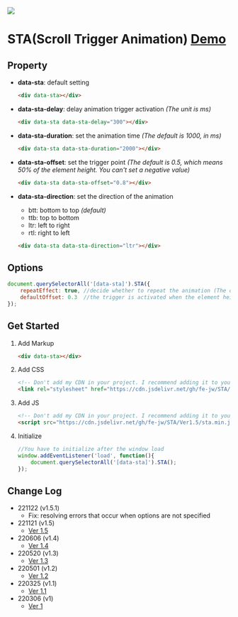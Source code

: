 [![](https://cdn.jsdelivr.net/gh/fe-jw/STA/img/sta_logo.jpg)](https://fe-jw.github.io/STA)

# **STA(Scroll Trigger Animation) [Demo](https://fe-jw.github.io/STA)**

## **Property**
* **data-sta**: default setting
	```html
	<div data-sta></div>
	```

* **data-sta-delay**: delay animation trigger activation _(The unit is ms)_
	```html
	<div data-sta data-sta-delay="300"></div>
	```

* **data-sta-duration**: set the animation time _(The default is 1000, in ms)_
	```html
	<div data-sta data-sta-duration="2000"></div>
	```

* **data-sta-offset**: set the trigger point _(The default is 0.5, which means 50% of the element height. You can't set a negative value)_
	```html
	<div data-sta data-sta-offset="0.8"></div>
	```

* **data-sta-direction**: set the direction of the animation
	* btt: bottom to top _(default)_
	* ttb: top to bottom
	* ltr: left to right
	* rtl: right to left

	```html
	<div data-sta data-sta-direction="ltr"></div>
	```

## **Options**
```javascript
document.querySelectorAll('[data-sta]').STA({
	repeatEffect: true, //decide whether to repeat the animation (The default is false. This option is not recommended)
	defaultOffset: 0.3	//the trigger is activated when the element height is exposed. It has a lower priority than the individual setting (data-sta-offset).
});
```

## **Get Started**
1. Add Markup
	```html
	<div data-sta></div>
	```

2. Add CSS
	```html
	<!-- Don't add my CDN in your project. I recommend adding it to your CDN -->
	<link rel="stylesheet" href="https://cdn.jsdelivr.net/gh/fe-jw/STA/Ver1.5/sta.min.css">
	```

3. Add JS
	```html
	<!-- Don't add my CDN in your project. I recommend adding it to your CDN -->
	<script src="https://cdn.jsdelivr.net/gh/fe-jw/STA/Ver1.5/sta.min.js"></script>
	```

4. Initialize
	```javascript
	//You have to initialize after the window load
	window.addEventListener('load', function(){
		document.querySelectorAll('[data-sta]').STA();
	});
	```

## **Change Log**
- 221122 (v1.5.1)
	- Fix: resolving errors that occur when options are not specified
- 221121 (v1.5)
	- [Ver 1.5](https://fe-jw.github.io/STA/Ver1.5)
- 220606 (v1.4)
	- [Ver 1.4](https://fe-jw.github.io/STA/Ver1.4)
- 220520 (v1.3)
	- [Ver 1.3](https://fe-jw.github.io/STA/Ver1.3)
- 220501 (v1.2)
	- [Ver 1.2](https://fe-jw.github.io/STA/Ver1.2)
- 220325 (v1.1)
	- [Ver 1.1](https://fe-jw.github.io/STA/Ver1.1)
- 220306 (v1)
	- [Ver 1](https://fe-jw.github.io/STA/Ver1)